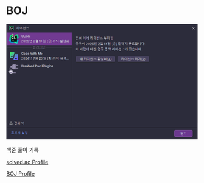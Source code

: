 # BOJ

<img src="https://raw.githubusercontent.com/kitsune03k/BOJ/main/clion.png">

백준 풀이 기록

[solved.ac Profile](https://solved.ac/profile/thinker99)

[BOJ Profile](https://www.acmicpc.net/user/thinker99)

